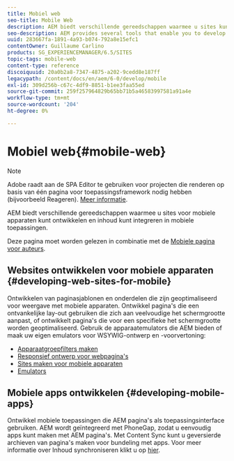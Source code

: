 ```yaml
---
title: Mobiel web
seo-title: Mobile Web
description: AEM biedt verschillende gereedschappen waarmee u sites kunt ontwikkelen voor mobiele apparaten en uw inhoud kunt integreren in mobiele toepassingen
seo-description: AEM provides several tools that enable you to develop sites for mobile devices and to integrate your content into mobile applications
uuid: 283667fa-1891-4a93-b074-792a8e15efc1
contentOwner: Guillaume Carlino
products: SG_EXPERIENCEMANAGER/6.5/SITES
topic-tags: mobile-web
content-type: reference
discoiquuid: 20a0b2a8-7347-4875-a202-9cedd8e187ff
legacypath: /content/docs/en/aem/6-0/develop/mobile
exl-id: 309d256b-c67c-4df9-8851-b1ee3faa55ed
source-git-commit: 259f257964829b65bb71b5a46583997581a91a4e
workflow-type: tm+mt
source-wordcount: '204'
ht-degree: 0%

---
```


# Mobiel web{#mobile-web}

>[!NOTE]
>
>Adobe raadt aan de SPA Editor te gebruiken voor projecten die renderen op basis van één pagina voor toepassingsframework nodig hebben (bijvoorbeeld Reageren). [Meer informatie](/help/sites-developing/spa-overview.md).

AEM biedt verschillende gereedschappen waarmee u sites voor mobiele apparaten kunt ontwikkelen en inhoud kunt integreren in mobiele toepassingen.

Deze pagina moet worden gelezen in combinatie met de [Mobiele pagina voor auteurs](/help/sites-authoring/mobile.md).

## Websites ontwikkelen voor mobiele apparaten {#developing-web-sites-for-mobile}

Ontwikkelen van paginasjablonen en onderdelen die zijn geoptimaliseerd voor weergave met mobiele apparaten. Ontwikkel pagina&#39;s die een ontvankelijke lay-out gebruiken die zich aan veelvoudige het schermgrootte aanpast, of ontwikkelt pagina&#39;s die voor een specifieke het schermgrootte worden geoptimaliseerd. Gebruik de apparaatemulators die AEM bieden of maak uw eigen emulators voor WSYWIG-ontwerp en -voorvertoning:

* [Apparaatgroepfilters maken](/help/sites-developing/groupfilters.md)
* [Responsief ontwerp voor webpagina&#39;s](/help/sites-developing/responsive.md)
* [Sites maken voor mobiele apparaten](/help/sites-developing/mobile.md)
* [Emulators](/help/sites-developing/emulators.md)

## Mobiele apps ontwikkelen {#developing-mobile-apps}

Ontwikkel mobiele toepassingen die AEM pagina&#39;s als toepassingsinterface gebruiken. AEM wordt geïntegreerd met PhoneGap, zodat u eenvoudig apps kunt maken met AEM pagina&#39;s. Met Content Sync kunt u geversierde archieven van pagina&#39;s maken voor bundeling met apps. Voor meer informatie over Inhoud synchroniseren klikt u op [hier](/help/mobile/phonegap-contentsync.md).

